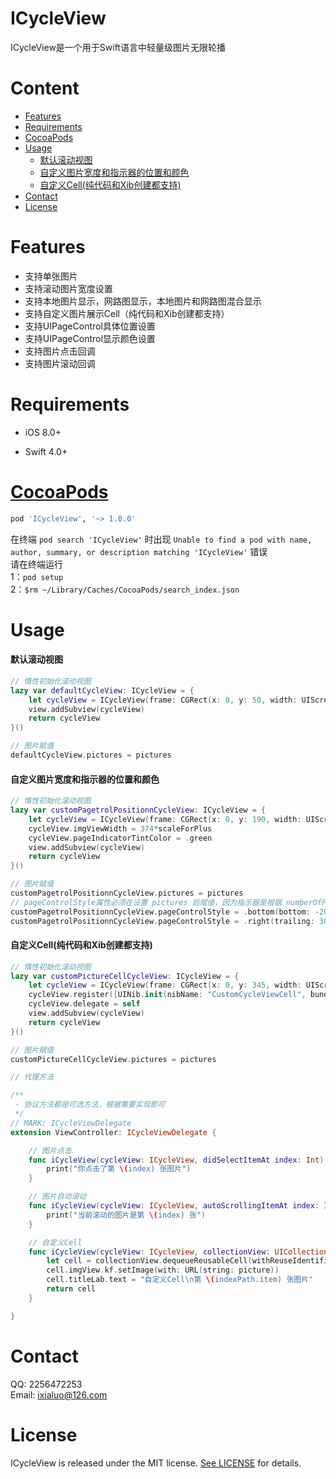 # ICycleView

ICycleView是一个用于Swift语言中轻量级图片无限轮播


# Content

- [Features](#features)
- [Requirements](#requirements)
- [CocoaPods](#cocoapods)
- [Usage](#usage)
    - [默认滚动视图](#默认滚动视图)
    - [自定义图片宽度和指示器的位置和颜色](#自定义图片宽度和指示器的位置和颜色)
    - [自定义Cell(纯代码和Xib创建都支持)](#自定义Cell(纯代码和Xib创建都支持))
- [Contact](#contact)
- [License](#license)


# Features

* 支持单张图片
* 支持滚动图片宽度设置
* 支持本地图片显示，网路图显示，本地图片和网路图混合显示
* 支持自定义图片展示Cell（纯代码和Xib创建都支持）
* 支持UIPageControl具体位置设置
* 支持UIPageControl显示颜色设置
* 支持图片点击回调
* 支持图片滚动回调

# Requirements

* iOS 8.0+

* Swift 4.0+


# [CocoaPods](http://cocoapods.org)

```ruby
pod 'ICycleView', '~> 1.0.0'
```
在终端 `pod search 'ICycleView'` 时出现 `Unable to find a pod with name, author, summary, or description matching 'ICycleView'` 错误<br>
请在终端运行<br>
1：`pod setup`<br>
2：`$rm ~/Library/Caches/CocoaPods/search_index.json`


# Usage

#### 默认滚动视图
```swift 
// 惰性初始化滚动视图
lazy var defaultCycleView: ICycleView = {
    let cycleView = ICycleView(frame: CGRect(x: 0, y: 50, width: UIScreen.main.bounds.width, height: 130*scaleForPlus))
    view.addSubview(cycleView)
    return cycleView
}()

// 图片赋值
defaultCycleView.pictures = pictures
```

#### 自定义图片宽度和指示器的位置和颜色
```swift
// 惰性初始化滚动视图
lazy var customPagetrolPositionnCycleView: ICycleView = {
    let cycleView = ICycleView(frame: CGRect(x: 0, y: 190, width: UIScreen.main.bounds.width, height: 130*scaleForPlus))
    cycleView.imgViewWidth = 374*scaleForPlus
    cycleView.pageIndicatorTintColor = .green
    view.addSubview(cycleView)
    return cycleView
}()

// 图片赋值
customPagetrolPositionnCycleView.pictures = pictures
// pageControlStyle属性必须在设置 pictures 后赋值，因为指示器是根据 numberOfPages 计算Size的
customPagetrolPositionnCycleView.pageControlStyle = .bottom(bottom: -20)
customPagetrolPositionnCycleView.pageControlStyle = .right(trailing: 30*scaleForPlus)
```

#### 自定义Cell(纯代码和Xib创建都支持)
```swift
// 惰性初始化滚动视图
lazy var customPictureCellCycleView: ICycleView = {
    let cycleView = ICycleView(frame: CGRect(x: 0, y: 345, width: UIScreen.main.bounds.width, height: 130*scaleForPlus))
    cycleView.register([UINib.init(nibName: "CustomCycleViewCell", bundle: nil)], identifiers: ["CustomCell"])
    cycleView.delegate = self
    view.addSubview(cycleView)
    return cycleView
}()

// 图片赋值
customPictureCellCycleView.pictures = pictures

// 代理方法

/**
 - 协议方法都是可选方法，根据需要实现即可
 */
// MARK: ICycleViewDelegate
extension ViewController: ICycleViewDelegate {

    // 图片点击
    func iCycleView(cycleView: ICycleView, didSelectItemAt index: Int) {
        print("你点击了第 \(index) 张图片")
    }

    // 图片自动滚动
    func iCycleView(cycleView: ICycleView, autoScrollingItemAt index: Int) {
        print("当前滚动的图片是第 \(index) 张")
    }

    // 自定义Cell
    func iCycleView(cycleView: ICycleView, collectionView: UICollectionView, cellForItemAt indexPath: IndexPath, picture: String) -> UICollectionViewCell {
        let cell = collectionView.dequeueReusableCell(withReuseIdentifier: "CustomCell", for: indexPath) as! CustomCycleViewCell
        cell.imgView.kf.setImage(with: URL(string: picture))
        cell.titleLab.text = "自定义Cell\n第 \(indexPath.item) 张图片"
        return cell
    }

}
```


# Contact

QQ: 2256472253<br>
Email: ixialuo@126.com


# License

ICycleView is released under the MIT license. [See LICENSE](LICENSE) for details.
